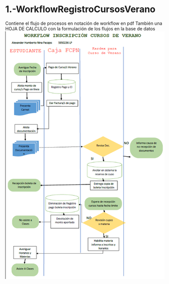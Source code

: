 # 1.-WorkflowRegistroCursosVerano

Contiene el flujo de procesos en notación de workflow en pdf
También una HOJA DE CALCULO con la formulación de los flujos en la base de datos
![alt text](https://github.com/AlexanderTemp/1.-WorkflowRegistroCursosVerano/blob/master/workflowimagen.png?raw=true)
